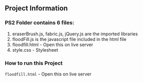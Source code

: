 ## Project Information

### PS2 Folder contains 6 files:
1. eraserBrush.js, fabric.js, jQuery.js are the imported libraries
2. floodFill.js is the javascript file included in the html file
3. floodfill.html - Open this on live server
4. style.css - Stylesheet

### How to run this Project
` floodfill.html ` - Open this on live server
